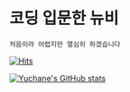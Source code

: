 # 코딩 입문한 뉴비
    처음이라 어렵지만 열심히 하겠습니다 

[![Hits](https://hits.seeyoufarm.com/api/count/incr/badge.svg?url=https%3A%2F%2Fgithub.com%2FYuchane&count_bg=%23E1C2C3&title_bg=%23555555&icon=&icon_color=%23CFCACA&title=hits&edge_flat=true)](https://hits.seeyoufarm.com)

[![Yuchane's GitHub stats](https://github-readme-stats.vercel.app/api?username=Yuchane)](https://github.com/anuraghazra/github-readme-stats)



